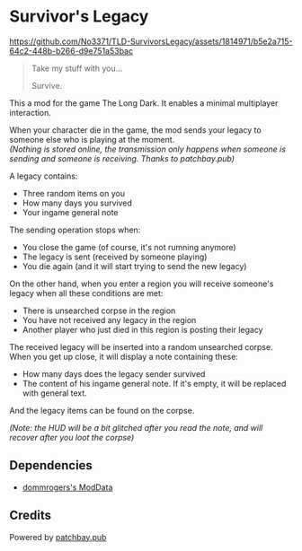 # Survivor's Legacy


https://github.com/No3371/TLD-SurvivorsLegacy/assets/1814971/b5e2a715-64c2-448b-b266-d9e751a53bac


> Take my stuff with you...
>
> Survive.

This a mod for the game The Long Dark. It enables a minimal multiplayer interaction.

When your character die in the game, the mod sends your legacy to someone else who is playing at the moment.  
*(Nothing is stored online, the transmission only happens when someone is sending and someone is receiving. Thanks to patchbay.pub)*

A legacy contains:
- Three random items on you
- How many days you survived 
- Your ingame general note

The sending operation stops when:
- You close the game (of course, it's not rumning anymore)
- The legacy is sent (received by someone playing)
- You die again (and it will start trying to send the new legacy)

On the other hand, when you enter a region you will receive someone's legacy when all these conditions are met:
- There is unsearched corpse in the region
- You have not received any legacy in the region
- Another player who just died in this region is posting their legacy  

The received legacy will be inserted into a random unsearched corpse. When you get up close, it will display a note containing these:
- How many days does the legacy sender survived
- The content of his ingame general note. If it's empty, it will be replaced with general text.

And the legacy items can be found on the corpse.

*(Note: the HUD will be a bit glitched after you read the note, and will recover after you loot the corpse)*

## Dependencies

- [dommrogers's ModData](https://github.com/dommrogers/ModData/)

## Credits

Powered by [patchbay.pub](https://patchbay.pub)
